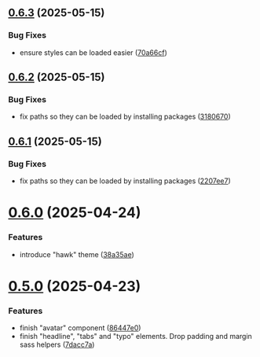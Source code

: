 ## [0.6.3](https://github.com/hawk-digital-environments/hawk-svelte-components/compare/v0.6.2...v0.6.3) (2025-05-15)


### Bug Fixes

* ensure styles can be loaded easier ([70a66cf](https://github.com/hawk-digital-environments/hawk-svelte-components/commit/70a66cfd38d87a23ad8c18a62d99b65485770c4c))



## [0.6.2](https://github.com/hawk-digital-environments/hawk-svelte-components/compare/v0.6.1...v0.6.2) (2025-05-15)


### Bug Fixes

* fix paths so they can be loaded by installing packages ([3180670](https://github.com/hawk-digital-environments/hawk-svelte-components/commit/31806700c07a1172a0916e93d735d9bc85405556))



## [0.6.1](https://github.com/hawk-digital-environments/hawk-svelte-components/compare/v0.6.0...v0.6.1) (2025-05-15)


### Bug Fixes

* fix paths so they can be loaded by installing packages ([2207ee7](https://github.com/hawk-digital-environments/hawk-svelte-components/commit/2207ee73b6e4faaf6ffb3fe631695579225f4357))



# [0.6.0](https://github.com/hawk-digital-environments/hawk-svelte-components/compare/v0.5.0...v0.6.0) (2025-04-24)


### Features

* introduce "hawk" theme ([38a35ae](https://github.com/hawk-digital-environments/hawk-svelte-components/commit/38a35aea2fc2bda8eca3c95fcca772334d0c3610))



# [0.5.0](https://github.com/hawk-digital-environments/hawk-svelte-components/compare/v0.4.0...v0.5.0) (2025-04-23)


### Features

* finish "avatar" component ([86447e0](https://github.com/hawk-digital-environments/hawk-svelte-components/commit/86447e054b642e70869f16a694e09d4c5c96a77f))
* finish "headline", "tabs" and "typo" elements. Drop padding and margin sass helpers ([7dacc7a](https://github.com/hawk-digital-environments/hawk-svelte-components/commit/7dacc7ac711de37d53cea1fe1679fd1891da6ca6))



